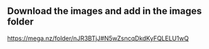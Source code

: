 ## Download the images and add in the images folder

<https://mega.nz/folder/nJR3BTjJ#N5wZsncqDkdKyFQLELU1wQ>
